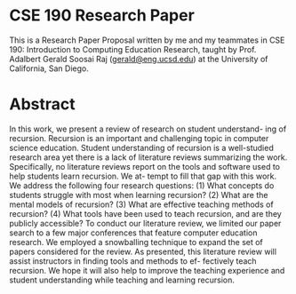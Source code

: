 # CSE 190 Research Paper
This is a Research Paper Proposal written by me and my teammates in CSE 190: Introduction to Computing Education Research, taught by Prof. Adalbert Gerald Soosai Raj (gerald@eng.ucsd.edu) at the University of California, San Diego. 

# Abstract
In this work, we present a review of research on student understand- ing of recursion. Recursion is an important and challenging topic in computer science education. Student understanding of recursion is a well-studied research area yet there is a lack of literature reviews summarizing the work. Specifically, no literature reviews report on the tools and software used to help students learn recursion. We at- tempt to fill that gap with this work. We address the following four research questions: (1) What concepts do students struggle with most when learning recursion? (2) What are the mental models of recursion? (3) What are effective teaching methods of recursion? (4) What tools have been used to teach recursion, and are they publicly accessible? To conduct our literature review, we limited our paper search to a few major conferences that feature computer education research. We employed a snowballing technique to expand the set of papers considered for the review. As presented, this literature review will assist instructors in finding tools and methods to ef- fectively teach recursion. We hope it will also help to improve the teaching experience and student understanding while teaching and learning recursion.
